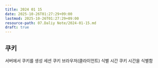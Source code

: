 ```yaml
---
title: 2024 01 15
date: 2025-10-26T01:27:29+09:00
lastmod: 2025-10-26T01:27:29+09:00
resource-path: 07.Daliy Note/2024-01-15.md
draft: true
---
```

## 쿠키
서버에서 쿠키를 생성
세션 쿠키 브라우저(클라이언트) 식별
시간 쿠키 시간을 식별함